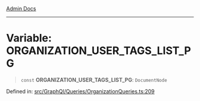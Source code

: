 [Admin Docs](/)

***

# Variable: ORGANIZATION\_USER\_TAGS\_LIST\_PG

> `const` **ORGANIZATION\_USER\_TAGS\_LIST\_PG**: `DocumentNode`

Defined in: [src/GraphQl/Queries/OrganizationQueries.ts:209](https://github.com/PalisadoesFoundation/talawa-admin/blob/main/src/GraphQl/Queries/OrganizationQueries.ts#L209)
